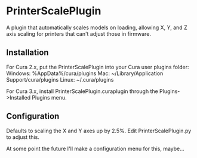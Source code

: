 # PrinterScalePlugin
A plugin that automatically scales models on loading, allowing X, Y, and Z axis scaling for printers that can't adjust those in firmware.

## Installation
For Cura 2.x, put the PrinterScalePlugin into your Cura user plugins folder:
    Windows: %AppData%/cura/plugins
    Mac: ~/Library/Application Support/cura/plugins
    Linux: ~/.cura/plugins

For Cura 3.x, install PrinterScalePlugin.curaplugin through the
Plugins->Installed Plugins menu.

## Configuration
Defaults to scaling the X and Y axes up by 2.5%.  Edit PrinterScalePlugin.py
to adjust this.

At some point the future I'll make a configuration menu for this, maybe...
